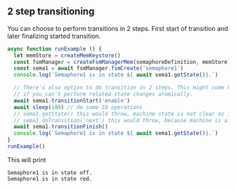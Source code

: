 ## 2 step transitioning
You can choose to perform transitions in 2 steps. First start of transition and later 
finalizing started transition.
```javascript
async function runExample () {
  let memStore = createMemKeystore()
  const fsmManager = createFsmManagerMem(semaphoreDefinition, memStore)
  const sema1 = await fsmManager.fsmCreate('semaphore1')
  console.log(`Semaphore1 is in state ${ await sema1.getState()}.`)

  // There's also option to do transition in 2 steps. This might come handy 
  // if you can't perform related state changes atomically.
  await sema1.transitionStart('enable')
  await sleep(100) // do some IO operations
  // sema1.getState() this would throw, machine state is not clear as its currently transitioning
  // sema1.doTransition('next') this would throw, because machine is already transitioning
  await sema1.transitionFinish()
  console.log(`Semaphore1 is in state ${ await sema1.getState()}.`)
}
runExample()
```
This will print
```
Semaphore1 is in state off.
Semaphore1 is in state red.
```
